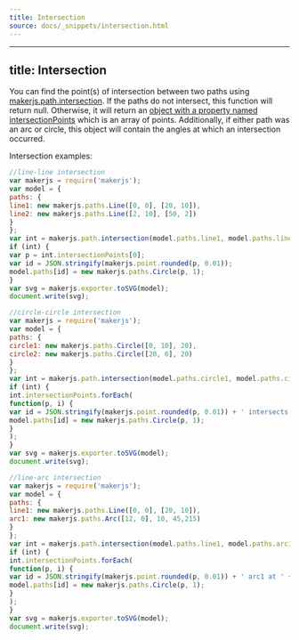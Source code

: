 ```yaml
---
title: Intersection
source: docs/_snippets/intersection.html
---
```


---
title: Intersection
---

You can find the point(s) of intersection between two paths using [makerjs.path.intersection](/docs/api/modules/makerjs.path.html#intersection).
If the paths do not intersect, this function will return null. Otherwise, it will return an [object with a property named intersectionPoints](/docs/api/interfaces/makerjs.ipathintersection.html#content) which is an array of points.
Additionally, if either path was an arc or circle, this object will contain the angles at which an intersection occurred.

Intersection examples:

```javascript
//line-line intersection
var makerjs = require('makerjs');
var model = {
paths: {
line1: new makerjs.paths.Line([0, 0], [20, 10]),
line2: new makerjs.paths.Line([2, 10], [50, 2])
}
};
var int = makerjs.path.intersection(model.paths.line1, model.paths.line2);
if (int) {
var p = int.intersectionPoints[0];
var id = JSON.stringify(makerjs.point.rounded(p, 0.01));
model.paths[id] = new makerjs.paths.Circle(p, 1);
}
var svg = makerjs.exporter.toSVG(model);
document.write(svg);
```
```javascript
//circle-circle intersection
var makerjs = require('makerjs');
var model = {
paths: {
circle1: new makerjs.paths.Circle([0, 10], 20),
circle2: new makerjs.paths.Circle([20, 0], 20)
}
};
var int = makerjs.path.intersection(model.paths.circle1, model.paths.circle2);
if (int) {
int.intersectionPoints.forEach(
function(p, i) {
var id = JSON.stringify(makerjs.point.rounded(p, 0.01)) + ' intersects circle1 at ' + makerjs.round(int.path1Angles[i], .01) + ' circle2 at ' + makerjs.round(int.path2Angles[i], .01);
model.paths[id] = new makerjs.paths.Circle(p, 1);
}
);
}
var svg = makerjs.exporter.toSVG(model);
document.write(svg);
```
```javascript
//line-arc intersection
var makerjs = require('makerjs');
var model = {
paths: {
line1: new makerjs.paths.Line([0, 0], [20, 10]),
arc1: new makerjs.paths.Arc([12, 0], 10, 45,215)
}
};
var int = makerjs.path.intersection(model.paths.line1, model.paths.arc1);
if (int) {
int.intersectionPoints.forEach(
function(p, i) {
var id = JSON.stringify(makerjs.point.rounded(p, 0.01)) + ' arc1 at ' + makerjs.round(int.path2Angles[i], .01);
model.paths[id] = new makerjs.paths.Circle(p, 1);
}
);
}
var svg = makerjs.exporter.toSVG(model);
document.write(svg);
```
